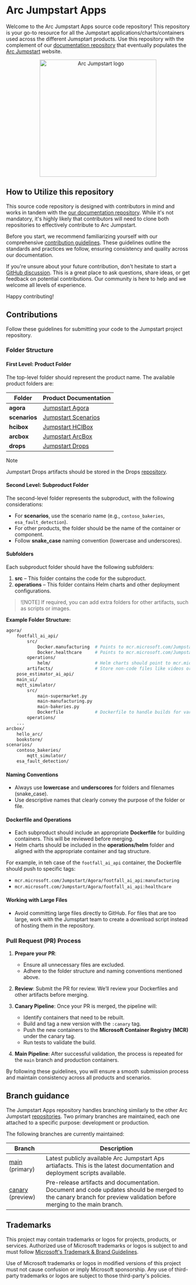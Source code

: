 # Arc Jumpstart Apps

Welcome to the Arc Jumpstart Apps source code repository! This repository is your go-to resource for all the Jumpstart applications/charts/containers used across the different Jumsptart products. Use this repository with the complement of  our [documentation repository](https://github.com/Azure/arc_jumpstart_docs) that eventually populates the [Arc Jumpstart](https://aka.ms/arcjumpstart) website.

<p align="center">
  <img src="https://github.com/Azure/arc_jumpstart_docs/raw/main/img/logo/jumpstart.png" alt="Arc Jumpstart logo" width="320">
</p>

## How to Utilize this repository

This source code repository is designed with contributors in mind and works in tandem with the [our documentation repository](https://github.com/Azure/arc_jumpstart_docs). While it's not mandatory, it's highly likely that contributors will need to clone both repositories to effectively contribute to Arc Jumpstart.

Before you start, we recommend familiarizing yourself with our comprehensive [contribution guidelines](https://aka.ms/JumpstartContribution). These guidelines outline the standards and practices we follow, ensuring consistency and quality across our documentation.

If you're unsure about your future contribution, don't hesitate to start a [GitHub discussion](https://aka.ms/JumpstartDiscussions). This is a great place to ask questions, share ideas, or get feedback on potential contributions. Our community is here to help and we welcome all levels of experience.

Happy contributing!


## Contributions

Follow these guidelines for submitting your code to the Jumpstart project repository.

### Folder Structure

#### First Level: Product Folder
The top-level folder should represent the product name. The available product folders are:

| Folder | Product Documentation | 
| ------ | --------------------- | 
| **agora** | [Jumpstart Agora](https://arcjumpstart.com/azure_jumpstart_ag) |
| **scenarios**  | [Jumpstart Scenarios](https://arcjumpstart.com/azure_arc_jumpstart) |
| **hcibox** | [Jumpstart HCIBox](https://arcjumpstart.com/azure_jumpstart_hcibox) |
| **arcbox** | [Jumpstart ArcBox](https://arcjumpstart.com/azure_jumpstart_arcbox) |
| **drops** | [Jumpstart Drops](https://arcjumpstart.com/azure_jumpstart_drops)|

>[!NOTE]
> Jumpstart Drops artifacts should be stored in the Drops [repository](https://github.com/Azure/arc_jumpstart_drops).

#### Second Level: Subproduct Folder
The second-level folder represents the subproduct, with the following considerations:

- For **scenarios**, use the scenario name (e.g., `contoso_bakeries`, `esa_fault_detection`).
- For other products, the folder should be the name of the container or component.
- Follow **snake_case** naming convention (lowercase and underscores).

#### Subfolders
Each subproduct folder should have the following subfolders:
1. **src** – This folder contains the code for the subproduct.
2. **operations** – This folder contains Helm charts and other deployment configurations.

>![NOTE] 
>If required, you can add extra folders for other artifacts, such as scripts or images.

**Example Folder Structure:**
```bash
agora/
    footfall_ai_api/
        src/
            Docker.manufacturing  # Points to mcr.microsoft.com/Jumpstart/Agora/footfall_ai_api:manufacturing
            Docker.healthcare     # Points to mcr.microsoft.com/Jumpstart/Agora/footfall_ai_api:healthcare
        operations/
            helm/                 # Helm charts should point to mcr.microsoft.com/Jumpstart/Agora/footfall_ai_api:{value-scenario}
        artifacts/                # Store non-code files like videos or documents here.
    pose_estimator_ai_api/
    main_ui/
    mqtt_simulator/
        src/
            main-supermarket.py
            main-manufacturing.py
            main-bakeries.py
            Dockerfile            # Dockerfile to handle builds for various environments.
        operations/
    ...
arcbox/
    hello_arc/
    bookstore/
scenarios/
    contoso_bakeries/
        mqtt_simulator/
    esa_fault_detection/
```

#### Naming Conventions
- Always use **lowercase** and **underscores** for folders and filenames (snake_case).
- Use descriptive names that clearly convey the purpose of the folder or file.

#### Dockerfile and Operations
- Each subproduct should include an appropriate **Dockerfile** for building containers. This will be reviewed before merging.
- Helm charts should be included in the **operations/helm** folder and aligned with the appropriate container and tag structure.

For example, in teh case of the `footfall_ai_api` container, the Dockerfile should push to specific tags:
- `mcr.microsoft.com/Jumpstart/Agora/footfall_ai_api:manufacturing`
- `mcr.microsoft.com/Jumpstart/Agora/footfall_ai_api:healthcare`

#### Working with Large Files
- Avoid committing large files directly to GitHub. For files that are too large, work with the Jumsptart team to create a download script instead of hosting them in the repository.

### Pull Request (PR) Process
1. **Prepare your PR**:
   - Ensure all unnecessary files are excluded.
   - Adhere to the folder structure and naming conventions mentioned above.
   
2. **Review**: Submit the PR for review. We’ll review your Dockerfiles and other artifacts before merging.

3. **Canary Pipeline**: Once your PR is merged, the pipeline will:
   - Identify containers that need to be rebuilt.
   - Build and tag a new version with the `:canary` tag.
   - Push the new containers to the **Microsoft Container Registry (MCR)** under the canary tag.
   - Run tests to validate the build.

4. **Main Pipeline**: After successful validation, the process is repeated for the `main` branch and production containers.

By following these guidelines, you will ensure a smooth submission process and maintain consistency across all products and scenarios.


## Branch guidance

The Jumpstart Apps repository handles branching similarly to the other Arc Jumpstart [repositories](https://github.com/Azure/arc_jumpstart_docs). Two primary branches are maintained, each one attached to a specific purpose: development or production.

The following branches are currently maintained:

| Branch | Description  |
| ------ | ------------ |
| [main](https://github.com/Azure/jumpstart-apps) (primary) | Latest publicly available Arc Jumpstart Aps artiafacts. This is the latest documentation and deployment scripts available. |
| [canary](https://github.com/Azure/jumpstart-apps/tree/canary) (preview) |  Pre-release artifacts and documentation. Document and code updates should be merged to the canary branch for preview validation before merging to the main branch. |

## Trademarks

This project may contain trademarks or logos for projects, products, or services. Authorized use of Microsoft trademarks or logos is subject to and must follow [Microsoft's Trademark & Brand Guidelines](https://www.microsoft.com/legal/intellectualproperty/trademarks/usage/general).

Use of Microsoft trademarks or logos in modified versions of this project must not cause confusion or imply Microsoft sponsorship.
Any use of third-party trademarks or logos are subject to those third-party's policies.

